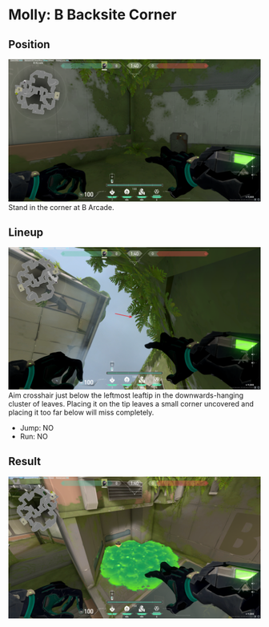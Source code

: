 # Molly: B Backsite Corner

## Position
![](./position.png)
Stand in the corner at B Arcade.

## Lineup
![](./lineup.png)
Aim crosshair just below the leftmost leaftip in the downwards-hanging cluster
of leaves. Placing it on the tip leaves a small corner uncovered and placing
it too far below will miss completely.
* Jump: NO
* Run: NO

## Result
![](./result.png)
